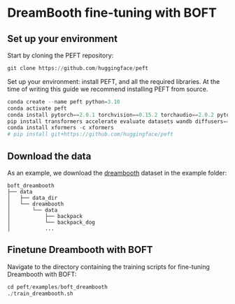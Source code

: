 # DreamBooth fine-tuning with BOFT

## Set up your environment
Start by cloning the PEFT repository:

```python
git clone https://github.com/huggingface/peft
```
Set up your environment: install PEFT, and all the required libraries. At the time of writing this guide we recommend installing PEFT from source.

```python
conda create --name peft python=3.10
conda activate peft
conda install pytorch==2.0.1 torchvision==0.15.2 torchaudio==2.0.2 pytorch-cuda=11.8 -c pytorch -c nvidia
pip install transformers accelerate evaluate datasets wandb diffusers==0.17.1
conda install xformers -c xformers
# pip install git+https://github.com/huggingface/peft
```

## Download the data

As an example, we download the [dreambooth](https://github.com/google/dreambooth) dataset in the example folder:

```
boft_dreambooth
├── data
│   ├── data_dir
│   └── dreambooth
│       └── data
│           ├── backpack
│           └── backpack_dog
│           ...
```

## Finetune Dreambooth with BOFT

Navigate to the directory containing the training scripts for fine-tuning Dreambooth with BOFT:

```python
cd peft/examples/boft_dreambooth
./train_dreambooth.sh
```